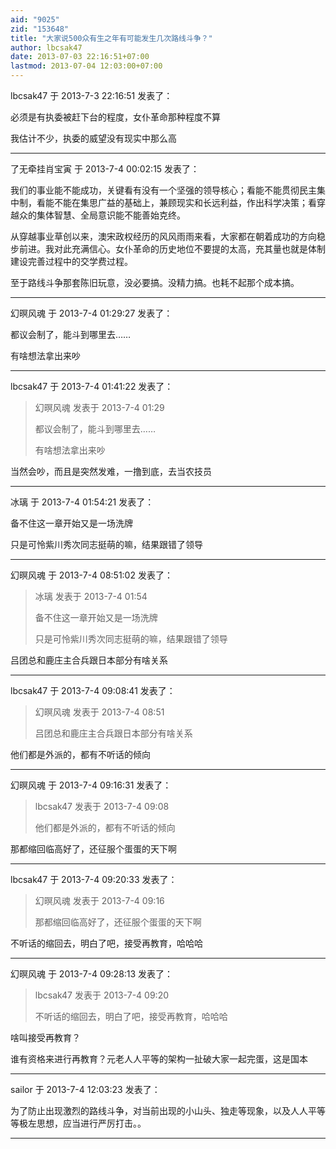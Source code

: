 ```yaml
---
aid: "9025"
zid: "153648"
title: "大家说500众有生之年有可能发生几次路线斗争？"
author: lbcsak47
date: 2013-07-03 22:16:51+07:00
lastmod: 2013-07-04 12:03:00+07:00
---
```


lbcsak47 于 2013-7-3 22:16:51 发表了：

必须是有执委被赶下台的程度，女仆革命那种程度不算

我估计不少，执委的威望没有现实中那么高

---

了无牵挂肖宝寅 于 2013-7-4 00:02:15 发表了：

我们的事业能不能成功，关键看有没有一个坚强的领导核心；看能不能贯彻民主集中制，看能不能在集思广益的基础上，兼顾现实和长远利益，作出科学决策；看穿越众的集体智慧、全局意识能不能善始克终。

从穿越事业草创以来，澳宋政权经历的风风雨雨来看，大家都在朝着成功的方向稳步前进。我对此充满信心。女仆革命的历史地位不要提的太高，充其量也就是体制建设完善过程中的交学费过程。

至于路线斗争那套陈旧玩意，没必要搞。没精力搞。也耗不起那个成本搞。

---

幻暝风魂 于 2013-7-4 01:29:27 发表了：

都议会制了，能斗到哪里去……

有啥想法拿出来吵

---

lbcsak47 于 2013-7-4 01:41:22 发表了：

> 幻暝风魂 发表于 2013-7-4 01:29
>
> 都议会制了，能斗到哪里去……
>
> 有啥想法拿出来吵

当然会吵，而且是突然发难，一撸到底，去当农技员

---

冰璃 于 2013-7-4 01:54:21 发表了：

备不住这一章开始又是一场洗牌

只是可怜紫川秀次同志挺萌的嘛，结果跟错了领导

---

幻暝风魂 于 2013-7-4 08:51:02 发表了：

> 冰璃 发表于 2013-7-4 01:54
>
> 备不住这一章开始又是一场洗牌
>
> 只是可怜紫川秀次同志挺萌的嘛，结果跟错了领导

吕团总和鹿庄主合兵跟日本部分有啥关系

---

lbcsak47 于 2013-7-4 09:08:41 发表了：

> 幻暝风魂 发表于 2013-7-4 08:51
>
> 吕团总和鹿庄主合兵跟日本部分有啥关系

他们都是外派的，都有不听话的倾向

---

幻暝风魂 于 2013-7-4 09:16:31 发表了：

> lbcsak47 发表于 2013-7-4 09:08
>
> 他们都是外派的，都有不听话的倾向

那都缩回临高好了，还征服个蛋蛋的天下啊

---

lbcsak47 于 2013-7-4 09:20:33 发表了：

> 幻暝风魂 发表于 2013-7-4 09:16
>
> 那都缩回临高好了，还征服个蛋蛋的天下啊

不听话的缩回去，明白了吧，接受再教育，哈哈哈

---

幻暝风魂 于 2013-7-4 09:28:13 发表了：

> lbcsak47 发表于 2013-7-4 09:20
>
> 不听话的缩回去，明白了吧，接受再教育，哈哈哈

啥叫接受再教育？

谁有资格来进行再教育？元老人人平等的架构一扯破大家一起完蛋，这是国本

---

sailor 于 2013-7-4 12:03:23 发表了：

为了防止出现激烈的路线斗争，对当前出现的小山头、独走等现象，以及人人平等等极左思想，应当进行严厉打击。。

---
